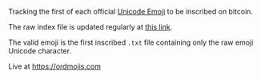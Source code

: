
Tracking the first of each official [Unicode Emoji](https://unicode.org/emoji/charts/full-emoji-list.html) to be inscribed on bitcoin.

The raw index file is updated regularly at [this link](https://dannydeezy.github.io/ordmojis/indexer/lowest-emojis.json).

The valid emoji is the first inscribed `.txt` file containing only the raw emoji Unicode character.

Live at https://ordmojis.com